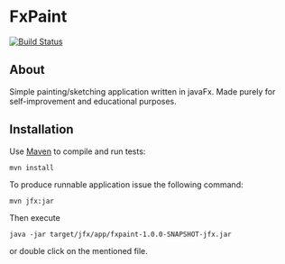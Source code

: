 # FxPaint
[![Build Status](https://travis-ci.org/tkurylek/java-fx-paint.svg?branch=master)](https://travis-ci.org/tkurylek/java-fx-paint)

## About
Simple painting/sketching application written in javaFx. Made purely for self-improvement and educational purposes.

## Installation
Use [Maven](https://maven.apache.org/) to compile and run tests:
```
mvn install
```

To produce runnable application issue the following command:
```
mvn jfx:jar
```
Then execute
```
java -jar target/jfx/app/fxpaint-1.0.0-SNAPSHOT-jfx.jar
```
or double click on the mentioned file.
